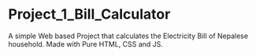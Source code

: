 # Project_1_Bill_Calculator
A simple Web based Project that calculates the Electricity Bill of Nepalese household. Made with Pure HTML, CSS and JS.
